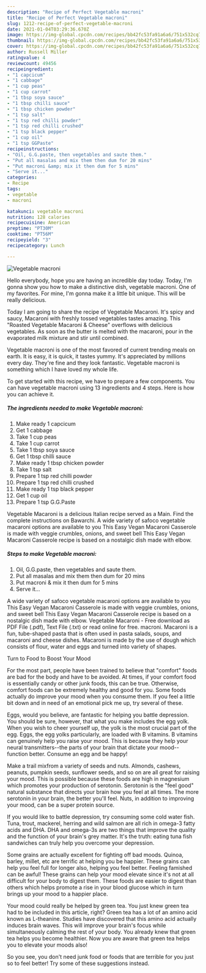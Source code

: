 ```yaml
---
description: "Recipe of Perfect Vegetable macroni"
title: "Recipe of Perfect Vegetable macroni"
slug: 1212-recipe-of-perfect-vegetable-macroni
date: 2021-01-04T03:29:36.670Z
image: https://img-global.cpcdn.com/recipes/bb42fc53fa91a6a6/751x532cq70/vegetable-macroni-recipe-main-photo.jpg
thumbnail: https://img-global.cpcdn.com/recipes/bb42fc53fa91a6a6/751x532cq70/vegetable-macroni-recipe-main-photo.jpg
cover: https://img-global.cpcdn.com/recipes/bb42fc53fa91a6a6/751x532cq70/vegetable-macroni-recipe-main-photo.jpg
author: Russell Miller
ratingvalue: 4
reviewcount: 49456
recipeingredient:
- "1 capcicum"
- "1 cabbage"
- "1 cup peas"
- "1 cup carrot"
- "1 tbsp soya sauce"
- "1 tbsp chilli sauce"
- "1 tbsp chicken powder"
- "1 tsp salt"
- "1 tsp red chilli powder"
- "1 tsp red chilli crushed"
- "1 tsp black pepper"
- "1 cup oil"
- "1 tsp GGPaste"
recipeinstructions:
- "Oil, G.G.paste, then vegetables and saute them."
- "Put all masalas and mix them then dum for 20 mins"
- "Put macroni &amp; mix it then dum for 5 mins"
- "Serve it..."
categories:
- Recipe
tags:
- vegetable
- macroni

katakunci: vegetable macroni 
nutrition: 128 calories
recipecuisine: American
preptime: "PT30M"
cooktime: "PT56M"
recipeyield: "3"
recipecategory: Lunch

---
```



![Vegetable macroni](https://img-global.cpcdn.com/recipes/bb42fc53fa91a6a6/751x532cq70/vegetable-macroni-recipe-main-photo.jpg)

Hello everybody, hope you are having an incredible day today. Today, I'm gonna show you how to make a distinctive dish, vegetable macroni. One of my favorites. For mine, I'm gonna make it a little bit unique. This will be really delicious.

Today I am going to share the recipe of Vegetable Macaroni. It&#39;s spicy and saucy, Macaroni with freshly tossed vegetables tastes amazing. This &#34;Roasted Vegetable Macaroni &amp; Cheese&#34; overflows with delicious vegetables. As soon as the butter is melted with the macaroni, pour in the evaporated milk mixture and stir until combined.

Vegetable macroni is one of the most favored of current trending meals on earth. It is easy, it is quick, it tastes yummy. It's appreciated by millions every day. They're fine and they look fantastic. Vegetable macroni is something which I have loved my whole life.


To get started with this recipe, we have to prepare a few components. You can have vegetable macroni using 13 ingredients and 4 steps. Here is how you can achieve it.

<!--inarticleads1-->

##### The ingredients needed to make Vegetable macroni:

1. Make ready 1 capcicum
1. Get 1 cabbage
1. Take 1 cup peas
1. Take 1 cup carrot
1. Take 1 tbsp soya sauce
1. Get 1 tbsp chilli sauce
1. Make ready 1 tbsp chicken powder
1. Take 1 tsp salt
1. Prepare 1 tsp red chilli powder
1. Prepare 1 tsp red chilli crushed
1. Make ready 1 tsp black pepper
1. Get 1 cup oil
1. Prepare 1 tsp G.G.Paste


Vegetable Macaroni is a delicious Italian recipe served as a Main. Find the complete instructions on Bawarchi. A wide variety of safoco vegetable macaroni options are available to you This Easy Vegan Macaroni Casserole is made with veggie crumbles, onions, and sweet bell This Easy Vegan Macaroni Casserole recipe is based on a nostalgic dish made with elbow. 

<!--inarticleads2-->

##### Steps to make Vegetable macroni:

1. Oil, G.G.paste, then vegetables and saute them.
1. Put all masalas and mix them then dum for 20 mins
1. Put macroni &amp; mix it then dum for 5 mins
1. Serve it...


A wide variety of safoco vegetable macaroni options are available to you This Easy Vegan Macaroni Casserole is made with veggie crumbles, onions, and sweet bell This Easy Vegan Macaroni Casserole recipe is based on a nostalgic dish made with elbow. Vegetable Macaroni - Free download as PDF File (.pdf), Text File (.txt) or read online for free. macroni. Macaroni is a fun, tube-shaped pasta that is often used in pasta salads, soups, and macaroni and cheese dishes. Macaroni is made by the use of dough which consists of flour, water and eggs and turned into variety of shapes. 

Turn to Food to Boost Your Mood


For the most part, people have been trained to believe that "comfort" foods are bad for the body and have to be avoided. At times, if your comfort food is essentially candy or other junk foods, this can be true. Otherwise, comfort foods can be extremely healthy and good for you. Some foods actually do improve your mood when you consume them. If you feel a little bit down and in need of an emotional pick me up, try several of these.

Eggs, would you believe, are fantastic for helping you battle depression. You should be sure, however, that what you make includes the egg yolk. When you wish to cheer yourself up, the yolk is the most crucial part of the egg. Eggs, the egg yolks particularly, are loaded with B vitamins. B vitamins can genuinely help you raise your mood. This is because they help your neural transmitters--the parts of your brain that dictate your mood--function better. Consume an egg and be happy!

Make a trail mixfrom a variety of seeds and nuts. Almonds, cashews, peanuts, pumpkin seeds, sunflower seeds, and so on are all great for raising your mood. This is possible because these foods are high in magnesium which promotes your production of serotonin. Serotonin is the "feel good" natural substance that directs your brain how you feel at all times. The more serotonin in your brain, the better you'll feel. Nuts, in addition to improving your mood, can be a super protein source.

If you would like to battle depression, try consuming some cold water fish. Tuna, trout, mackerel, herring and wild salmon are all rich in omega-3 fatty acids and DHA. DHA and omega-3s are two things that improve the quality and the function of your brain's grey matter. It's the truth: eating tuna fish sandwiches can truly help you overcome your depression. 

Some grains are actually excellent for fighting off bad moods. Quinoa, barley, millet, etc are terrific at helping you be happier. These grains can help you feel full for longer also, helping you feel better. Feeling famished can be awful! These grains can help your mood elevate since it's not at all difficult for your body to digest them. These foods are easier to digest than others which helps promote a rise in your blood glucose which in turn brings up your mood to a happier place.

Your mood could really be helped by green tea. You just knew green tea had to be included in this article, right? Green tea has a lot of an amino acid known as L-theanine. Studies have discovered that this amino acid actually induces brain waves. This will improve your brain's focus while simultaneously calming the rest of your body. You already knew that green tea helps you become healthier. Now you are aware that green tea helps you to elevate your moods also!

So you see, you don't need junk food or foods that are terrible for you just so to feel better! Try  some  of  these  suggestions  instead.

